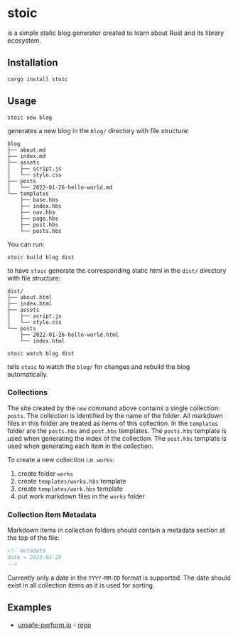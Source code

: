 # stoic

is a simple static blog generator created to learn about Rust and its library ecosystem.

## Installation

```
cargo install stoic
```

## Usage

```
stoic new blog
```

generates a new blog in the `blog/` directory with file structure:

```
blog
├── about.md
├── index.md
├── assets
│   ├── script.js
│   └── style.css
├── posts
│   └── 2022-01-26-hello-world.md
└── templates
    ├── base.hbs
    ├── index.hbs
    ├── nav.hbs
    ├── page.hbs
    ├── post.hbs
    └── posts.hbs
```

You can run:

```
stoic build blog dist
```

to have `stoic` generate the corresponding static html in the `dist/` directory with file structure:

```
dist/
├── about.html
├── index.html
├── assets
│   ├── script.js
│   └── style.css
└── posts
    ├── 2022-01-26-hello-world.html
    └── index.html
```

```
stoic watch blog dist
```

tells `stoic` to watch the `blog/` for changes and rebuild the blog automatically.

### Collections

The site created by the `new` command above contains a single collection: `posts`.
The collection is identified by the name of the folder.
All markdown files in this folder are treated as items of this collection.
In the `templates` folder are the `posts.hbs` and `post.hbs` templates.
The `posts.hbs` template is used when generating the index of the collection.
The `post.hbs` template is used when generating each item in the collection.

To create a new collection i.e. `works`:

1. create folder `works`
2. create `templates/works.hbs` template
3. create `templates/work.hbs` template
4. put work markdown files in the `works` folder

### Collection Item Metadata

Markdown items in collection folders should contain a metadata section at the top of the file:

```html
<!--metadata
date = 2023-03-25
-->
```

Currently only a date in the `YYYY-MM-DD` format is supported.
The date should exist in all collection items as it is used for sorting.

## Examples

- [unsafe-perform.io](https://unsafe-perform.io/) - [repo](https://github.com/wilfreddenton/unsafe-perform.io)
